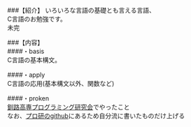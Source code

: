 ###【紹介】
いろいろな言語の基礎とも言える言語、  
C言語のお勉強です。  
未完  
  
###【内容】  
####・basis  
C言語の基本構文。  
  
####・apply  
C言語の応用(基本構文以外、関数など)  
  
####・proken  
[釧路高専プログラミング研究会](http://kpc.nitkc.org)でやったこと  
なお、[プロ研のgithub](https://github.com/KNCT-KPC)にあるため自分流に書いたものだけ上げる  
  
